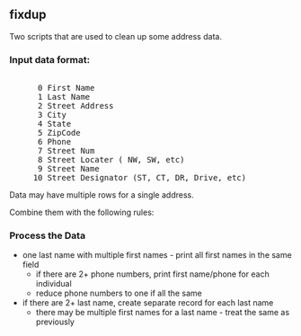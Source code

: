 
<h2>fixdup</h2>

Two scripts that are used to clean up some address data.

<h3>Input data format:  </h3>

<pre>

      0 First Name
      1 Last Name
      2 Street Address
      3 City
      4 State
      5 ZipCode
      6 Phone
      7 Street Num
      8 Street Locater ( NW, SW, etc)
      9 Street Name
     10 Street Designator (ST, CT, DR, Drive, etc)
</pre>

Data may have multiple rows for a single address.

Combine them with the following rules:

<h3>Process the Data</h3>

 - one last name with multiple first names - print all first names in the same field
    - if there are 2+ phone numbers, print first name/phone for each individual
    - reduce phone numbers to one if all the same
  - if there are 2+ last name, create separate record for each last name
    - there may be multiple first names for a last name - treat the same as previously

</pre>

